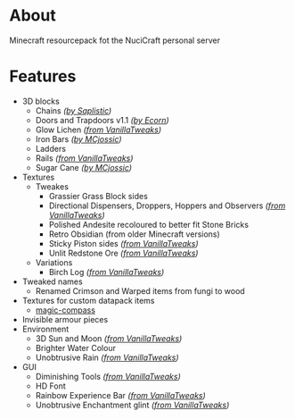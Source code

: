 # About

Minecraft resourcepack fot the NuciCraft personal server

# Features

- 3D blocks
    - Chains _([by Saplistic](https://planetminecraft.com/texture-pack/3d-chains))_
    - Doors and Trapdoors v1.1 _([by Ecorn](https://planetminecraft.com/texture-pack/3d-doors-amp-trapdoors))_
    - Glow Lichen _([from VanillaTweaks](https://vanillatweaks.net/picker/resource-packs))_
    - Iron Bars _([by MCjossic](https://curseforge.com/minecraft/texture-packs/three-dimensional-iron-bars))_
    - Ladders
    - Rails _([from VanillaTweaks](https://vanillatweaks.net/picker/resource-packs))_
    - Sugar Cane _([by MCjossic](https://curseforge.com/minecraft/texture-packs/three-dimensional-sugar-cane))_
- Textures
    - Tweakes
        - Grassier Grass Block sides
        - Directional Dispensers, Droppers, Hoppers and Observers _([from VanillaTweaks](https://vanillatweaks.net/picker/resource-packs))_
        - Polished Andesite recoloured to better fit Stone Bricks
        - Retro Obsidian (from older Minecraft versions)
        - Sticky Piston sides _([from VanillaTweaks](https://vanillatweaks.net/picker/resource-packs))_
        - Unlit Redstone Ore _([from VanillaTweaks](https://vanillatweaks.net/picker/resource-packs))_
    - Variations
        - Birch Log _([from VanillaTweaks](https://vanillatweaks.net/picker/resource-packs))_
- Tweaked names
    - Renamed Crimson and Warped items from fungi to wood
- Textures for custom datapack items
    - [magic-compass](https://github.com/hmlendea/mc-datapack-magic_compass)
- Invisible armour pieces
- Environment
    - 3D Sun and Moon _([from VanillaTweaks](https://vanillatweaks.net/picker/resource-packs))_
    - Brighter Water Colour
    - Unobtrusive Rain _([from VanillaTweaks](https://vanillatweaks.net/picker/resource-packs))_
- GUI
    - Diminishing Tools _([from VanillaTweaks](https://vanillatweaks.net/picker/resource-packs))_
    - HD Font
    - Rainbow Experience Bar _([from VanillaTweaks](https://vanillatweaks.net/picker/resource-packs))_
    - Unobtrusive Enchantment glint _([from VanillaTweaks](https://vanillatweaks.net/picker/resource-packs))_
